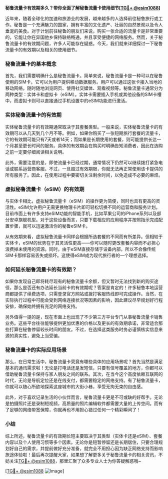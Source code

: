 **秘鲁流量卡有效期多久？带你全面了解秘鲁流量卡使用细节[[TG💪+ @esim1088](https://t.me/s/esim1088)]**

近年来，随着全球化的加速和旅游业的发展，越来越多的人选择前往秘鲁旅行或工作。秘鲁是一个充满魅力的国家，拥有丰富的文化遗产、壮丽的自然景观以及令人垂涎的美食。对于计划前往秘鲁的朋友们来说，购买一张合适的流量卡是非常重要的，它能让你在异国他乡保持联络畅通，并且享受便捷的网络服务。然而，关于秘鲁流量卡的有效期问题，许多人可能存在疑惑。今天，我们就来详细探讨一下秘鲁流量卡的有效期以及相关的使用细节。

### 秘鲁流量卡的基本概念

首先，我们需要明确什么是秘鲁流量卡。简单来说，秘鲁流量卡是一种可以在秘鲁使用的SIM卡，它可以为用户提供移动数据服务。用户可以通过这张卡接入当地的移动网络，随时随地浏览网页、使用社交媒体、观看视频等。秘鲁流量卡通常分为两种类型：实体卡和虚拟卡（eSIM）。实体卡需要插入手机或其他设备的SIM卡槽中，而虚拟卡则可以直接通过手机设置中的eSIM功能进行激活。

### 实体秘鲁流量卡的有效期

实体秘鲁流量卡的有效期通常取决于其套餐类型。一般来说，实体秘鲁流量卡的有效期可以从几天到几个月不等。例如，如果你购买了一张短期旅行套餐的流量卡，它的有效期可能只有7天或者14天；而如果是长期使用的套餐，则可能提供长达一个月甚至更长时间的服务。具体的有效期会在购买时明确告知消费者，因此在选购之前一定要仔细阅读相关说明。

此外，需要注意的是，即使流量卡已经过期，通常情况下仍然可以继续拨打紧急电话或联系运营商客服。不过，一旦超过有效期限，你就无法再正常使用该卡提供的所有服务了。因此，在使用过程中要密切关注剩余时间，以免造成不必要的麻烦。

### 虚拟秘鲁流量卡（eSIM）的有效期

与实体卡相比，虚拟秘鲁流量卡（eSIM）的操作更为简便，同时也具有更高的灵活性。eSIM允许用户无需更换物理卡片即可轻松切换不同的运营商和服务计划。目前市面上有许多支持eSIM功能的智能手机，比如苹果公司的iPhone系列以及部分安卓旗舰机型。对于这些设备而言，只要下载相应的应用程序并按照指示完成配置步骤，就可以迅速激活你的秘鲁eSIM卡。

从有效期来看，虚拟秘鲁流量卡同样会根据所选套餐的不同而有所差异。但相较于实体卡，eSIM的优势在于其灵活性更高——你可以随时更改套餐内容而不必担心浪费掉未使用的资源。同时，由于eSIM直接存储于设备内部，所以不会像传统SIM卡那样容易丢失或损坏。这使得eSIM成为现代旅行者的一个理想选择。

### 如何延长秘鲁流量卡的有效期？

如果你发现自己即将耗尽现有的秘鲁流量卡余额，但又暂时无法找到新的购买途径，那么是否还有办法延长当前卡的有效期呢？答案是肯定的！许多秘鲁本地运营商都提供了续费选项，只需登录官方网站或拨打客服热线即可完成操作。当然，在实际执行过程中可能会受到网络连接状况等因素的影响，因此建议尽早规划好行程安排，确保始终拥有充足的网络支持。

另外值得一提的是，现在市面上也出现了不少第三方平台专门从事秘鲁流量卡销售业务。这些平台往往能够提供更加优惠的价格以及更长的有效期承诺，非常适合那些打算在秘鲁停留较长时间的朋友。不过，在选择这类服务时务必谨慎核实信息来源的真实性，避免上当受骗。

### 秘鲁流量卡的实际应用场景

那么，在日常生活中，秘鲁流量卡究竟有哪些具体的应用场景呢？首先当然是满足基本的通讯需求啦！无论是打电话还是发短信，只要有信号覆盖的地方，你都可以借助秘鲁流量卡保持与家人朋友之间的联系。其次，在当今这个高度依赖互联网的时代，无论是导航定位还是在线支付，都需要稳定的网络支持。有了秘鲁流量卡，你就可以随心所欲地探索这座城市的大街小巷，享受无拘无束的自由感。

此外，对于喜欢记录生活的小伙伴而言，秘鲁流量卡更是不可或缺的好帮手。无论是拍摄照片还是录制短视频，高质量的照片编辑软件都需要大量的上传空间。而有了足够的网络带宽保障，你就再也不用担心错过任何一个精彩瞬间了！

### 小结

综上所述，秘鲁流量卡的有效期长短主要取决于其类型（实体卡还是eSIM）、套餐内容以及个人使用习惯等多个因素。无论你是短暂停留还是长期居住，只要合理规划好自己的需求，并提前做好充分准备，就完全不用担心因为缺乏网络支持而影响旅途体验啦！最后再次提醒大家，如果想了解更多关于秘鲁流量卡的相关资讯，不妨关注[TG💪+ @esim1088](https://t.me/s/esim1088)，那里汇聚了众多专业人士为你答疑解惑哦~ 

[[TG💪+ @esim1088](https://t.me/s/esim1088) ![Image](https://i.postimg.cc/4NQfJmqS/Snipaste-2025-05-13-00-14-12.png)]